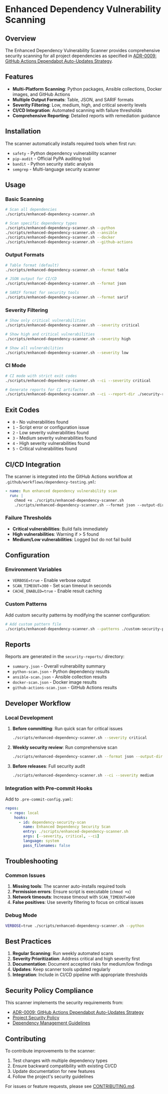 # Enhanced Dependency Vulnerability Scanning

## Overview

The Enhanced Dependency Vulnerability Scanner provides comprehensive security scanning for all project dependencies as specified in [ADR-0009: GitHub Actions Dependabot Auto-Updates Strategy](../docs/adrs/adr-0009-github-actions-dependabot-auto-updates-strategy.md).

## Features

- **Multi-Platform Scanning**: Python packages, Ansible collections, Docker images, and GitHub Actions
- **Multiple Output Formats**: Table, JSON, and SARIF formats
- **Severity Filtering**: Low, medium, high, and critical severity levels
- **CI/CD Integration**: Automated scanning with failure thresholds
- **Comprehensive Reporting**: Detailed reports with remediation guidance

## Installation

The scanner automatically installs required tools when first run:

- `safety` - Python dependency vulnerability scanner
- `pip-audit` - Official PyPA auditing tool  
- `bandit` - Python security static analysis
- `semgrep` - Multi-language security scanner

## Usage

### Basic Scanning

```bash
# Scan all dependencies
./scripts/enhanced-dependency-scanner.sh

# Scan specific dependency types
./scripts/enhanced-dependency-scanner.sh --python
./scripts/enhanced-dependency-scanner.sh --ansible
./scripts/enhanced-dependency-scanner.sh --docker
./scripts/enhanced-dependency-scanner.sh --github-actions
```

### Output Formats

```bash
# Table format (default)
./scripts/enhanced-dependency-scanner.sh --format table

# JSON output for CI/CD
./scripts/enhanced-dependency-scanner.sh --format json

# SARIF format for security tools
./scripts/enhanced-dependency-scanner.sh --format sarif
```

### Severity Filtering

```bash
# Show only critical vulnerabilities
./scripts/enhanced-dependency-scanner.sh --severity critical

# Show high and critical vulnerabilities
./scripts/enhanced-dependency-scanner.sh --severity high

# Show all vulnerabilities
./scripts/enhanced-dependency-scanner.sh --severity low
```

### CI Mode

```bash
# CI mode with strict exit codes
./scripts/enhanced-dependency-scanner.sh --ci --severity critical

# Generate reports for CI artifacts
./scripts/enhanced-dependency-scanner.sh --ci --report-dir ./security-reports/
```

## Exit Codes

- `0` - No vulnerabilities found
- `1` - Script error or configuration issue
- `2` - Low severity vulnerabilities found
- `3` - Medium severity vulnerabilities found
- `4` - High severity vulnerabilities found
- `5` - Critical vulnerabilities found

## CI/CD Integration

The scanner is integrated into the GitHub Actions workflow at `.github/workflows/dependency-testing.yml`:

```yaml
- name: Run enhanced dependency vulnerability scan
  run: |
    chmod +x ./scripts/enhanced-dependency-scanner.sh
    ./scripts/enhanced-dependency-scanner.sh --format json --output-dir security-reports/
```

### Failure Thresholds

- **Critical vulnerabilities**: Build fails immediately
- **High vulnerabilities**: Warning if > 5 found
- **Medium/Low vulnerabilities**: Logged but do not fail build

## Configuration

### Environment Variables

- `VERBOSE=true` - Enable verbose output
- `SCAN_TIMEOUT=300` - Set scan timeout in seconds
- `CACHE_ENABLED=true` - Enable result caching

### Custom Patterns

Add custom security patterns by modifying the scanner configuration:

```bash
# Add custom pattern file
./scripts/enhanced-dependency-scanner.sh --patterns ./custom-security-patterns.yml
```

## Reports

Reports are generated in the `security-reports/` directory:

- `summary.json` - Overall vulnerability summary
- `python-scan.json` - Python dependency results
- `ansible-scan.json` - Ansible collection results
- `docker-scan.json` - Docker image results
- `github-actions-scan.json` - GitHub Actions results

## Developer Workflow

### Local Development

1. **Before committing**: Run quick scan for critical issues
   ```bash
   ./scripts/enhanced-dependency-scanner.sh --severity critical
   ```

2. **Weekly security review**: Run comprehensive scan
   ```bash
   ./scripts/enhanced-dependency-scanner.sh --format json --output-dir ./security-reports/
   ```

3. **Before releases**: Full security audit
   ```bash
   ./scripts/enhanced-dependency-scanner.sh --ci --severity medium
   ```

### Integration with Pre-commit Hooks

Add to `.pre-commit-config.yaml`:

```yaml
repos:
  - repo: local
    hooks:
      - id: dependency-security-scan
        name: Enhanced Dependency Security Scan
        entry: ./scripts/enhanced-dependency-scanner.sh
        args: [--severity, critical, --ci]
        language: system
        pass_filenames: false
```

## Troubleshooting

### Common Issues

1. **Missing tools**: The scanner auto-installs required tools
2. **Permission errors**: Ensure script is executable (`chmod +x`)
3. **Network timeouts**: Increase timeout with `SCAN_TIMEOUT=600`
4. **False positives**: Use severity filtering to focus on critical issues

### Debug Mode

```bash
VERBOSE=true ./scripts/enhanced-dependency-scanner.sh --python
```

## Best Practices

1. **Regular Scanning**: Run weekly automated scans
2. **Severity Prioritization**: Address critical and high severity first
3. **Documentation**: Document accepted risks for medium/low findings
4. **Updates**: Keep scanner tools updated regularly
5. **Integration**: Include in CI/CD pipeline with appropriate thresholds

## Security Policy Compliance

This scanner implements the security requirements from:

- [ADR-0009: GitHub Actions Dependabot Auto-Updates Strategy](../docs/adrs/adr-0009-github-actions-dependabot-auto-updates-strategy.md)
- [Project Security Policy](../SECURITY.md)
- [Dependency Management Guidelines](../docs/DEPENDENCY_MANAGEMENT.md)

## Contributing

To contribute improvements to the scanner:

1. Test changes with multiple dependency types
2. Ensure backward compatibility with existing CI/CD
3. Update documentation for new features
4. Follow the project's security guidelines

For issues or feature requests, please see [CONTRIBUTING.md](../CONTRIBUTING.md).

